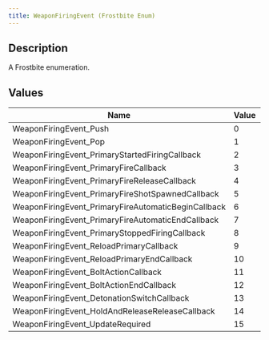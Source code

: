 ```yaml
---
title: WeaponFiringEvent (Frostbite Enum)
---
```

## Description

A Frostbite enumeration.

## Values

| Name                                                 | Value | Description |
| ---------------------------------------------------- | ----- | ----------- |
| WeaponFiringEvent\_Push                              | 0     |             |
| WeaponFiringEvent\_Pop                               | 1     |             |
| WeaponFiringEvent\_PrimaryStartedFiringCallback      | 2     |             |
| WeaponFiringEvent\_PrimaryFireCallback               | 3     |             |
| WeaponFiringEvent\_PrimaryFireReleaseCallback        | 4     |             |
| WeaponFiringEvent\_PrimaryFireShotSpawnedCallback    | 5     |             |
| WeaponFiringEvent\_PrimaryFireAutomaticBeginCallback | 6     |             |
| WeaponFiringEvent\_PrimaryFireAutomaticEndCallback   | 7     |             |
| WeaponFiringEvent\_PrimaryStoppedFiringCallback      | 8     |             |
| WeaponFiringEvent\_ReloadPrimaryCallback             | 9     |             |
| WeaponFiringEvent\_ReloadPrimaryEndCallback          | 10    |             |
| WeaponFiringEvent\_BoltActionCallback                | 11    |             |
| WeaponFiringEvent\_BoltActionEndCallback             | 12    |             |
| WeaponFiringEvent\_DetonationSwitchCallback          | 13    |             |
| WeaponFiringEvent\_HoldAndReleaseReleaseCallback     | 14    |             |
| WeaponFiringEvent\_UpdateRequired                    | 15    |             |

